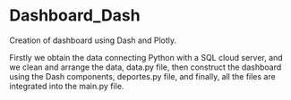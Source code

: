 # Dashboard_Dash

Creation of dashboard using Dash and Plotly.

Firstly we obtain the data connecting Python with a SQL cloud server, and we clean and arrange the data, data.py file, then construct the dashboard using the Dash components, deportes.py file, and finally, all the files are integrated into the main.py file.
